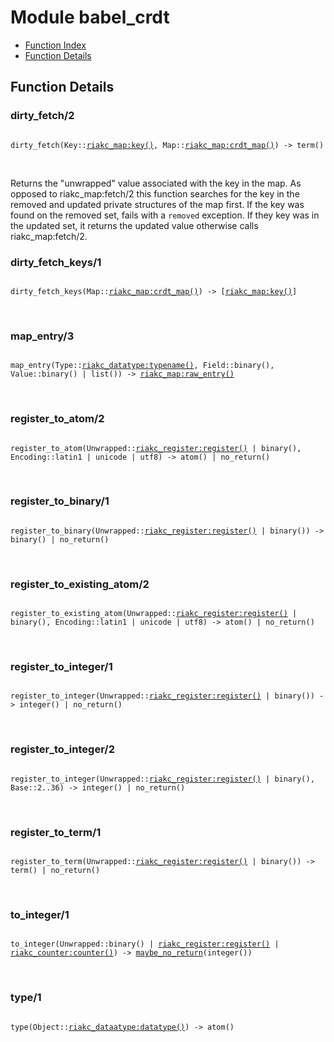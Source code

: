

# Module babel_crdt #
* [Function Index](#index)
* [Function Details](#functions)

<a name="functions"></a>

## Function Details ##

<a name="dirty_fetch-2"></a>

### dirty_fetch/2 ###

<pre><code>
dirty_fetch(Key::<a href="riakc_map.md#type-key">riakc_map:key()</a>, Map::<a href="riakc_map.md#type-crdt_map">riakc_map:crdt_map()</a>) -&gt; term()
</code></pre>
<br />

Returns the "unwrapped" value associated with the key in the
map. As opposed to riakc_map:fetch/2 this function searches for the key in
the removed and updated private structures of the map first. If the key was
found on the removed set, fails with a `removed` exception. If they key was
in the updated set, it returns the updated value otherwise calls
riakc_map:fetch/2.

<a name="dirty_fetch_keys-1"></a>

### dirty_fetch_keys/1 ###

<pre><code>
dirty_fetch_keys(Map::<a href="riakc_map.md#type-crdt_map">riakc_map:crdt_map()</a>) -&gt; [<a href="riakc_map.md#type-key">riakc_map:key()</a>]
</code></pre>
<br />

<a name="map_entry-3"></a>

### map_entry/3 ###

<pre><code>
map_entry(Type::<a href="riakc_datatype.md#type-typename">riakc_datatype:typename()</a>, Field::binary(), Value::binary() | list()) -&gt; <a href="riakc_map.md#type-raw_entry">riakc_map:raw_entry()</a>
</code></pre>
<br />

<a name="register_to_atom-2"></a>

### register_to_atom/2 ###

<pre><code>
register_to_atom(Unwrapped::<a href="riakc_register.md#type-register">riakc_register:register()</a> | binary(), Encoding::latin1 | unicode | utf8) -&gt; atom() | no_return()
</code></pre>
<br />

<a name="register_to_binary-1"></a>

### register_to_binary/1 ###

<pre><code>
register_to_binary(Unwrapped::<a href="riakc_register.md#type-register">riakc_register:register()</a> | binary()) -&gt; binary() | no_return()
</code></pre>
<br />

<a name="register_to_existing_atom-2"></a>

### register_to_existing_atom/2 ###

<pre><code>
register_to_existing_atom(Unwrapped::<a href="riakc_register.md#type-register">riakc_register:register()</a> | binary(), Encoding::latin1 | unicode | utf8) -&gt; atom() | no_return()
</code></pre>
<br />

<a name="register_to_integer-1"></a>

### register_to_integer/1 ###

<pre><code>
register_to_integer(Unwrapped::<a href="riakc_register.md#type-register">riakc_register:register()</a> | binary()) -&gt; integer() | no_return()
</code></pre>
<br />

<a name="register_to_integer-2"></a>

### register_to_integer/2 ###

<pre><code>
register_to_integer(Unwrapped::<a href="riakc_register.md#type-register">riakc_register:register()</a> | binary(), Base::2..36) -&gt; integer() | no_return()
</code></pre>
<br />

<a name="register_to_term-1"></a>

### register_to_term/1 ###

<pre><code>
register_to_term(Unwrapped::<a href="riakc_register.md#type-register">riakc_register:register()</a> | binary()) -&gt; term() | no_return()
</code></pre>
<br />

<a name="to_integer-1"></a>

### to_integer/1 ###

<pre><code>
to_integer(Unwrapped::binary() | <a href="riakc_register.md#type-register">riakc_register:register()</a> | <a href="riakc_counter.md#type-counter">riakc_counter:counter()</a>) -&gt; <a href="#type-maybe_no_return">maybe_no_return</a>(integer())
</code></pre>
<br />

<a name="type-1"></a>

### type/1 ###

<pre><code>
type(Object::<a href="riakc_dataatype.md#type-datatype">riakc_dataatype:datatype()</a>) -&gt; atom()
</code></pre>
<br />

